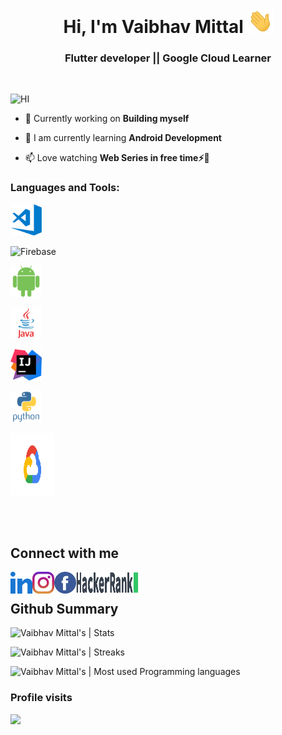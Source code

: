 <h1 align="center">Hi, I'm Vaibhav Mittal <img src="https://github.com/vaibhavmittal2000/QwikLabs/blob/main/assets/hi.gif" width="40px" /> </h1>
<h3 align="center">Flutter developer || Google Cloud Learner</h3>
<br />

![HI](https://user-images.githubusercontent.com/84865211/133631704-6071b816-502f-41bc-8bac-65246aa07962.jpeg)


- 🔭 Currently working on **Building myself**

- 🧠 I am currently learning **Android Development**

- 📫 Love watching **Web Series in free time⚡🙂**


### Languages and Tools:

<p align="left"><img src="https://github.com/vaibhavmittal2000/QwikLabs/blob/main/assets/vscode.png" alt="VScode" width="50" height="50" /></p>
<p align="left"><img src="https://www.vectorlogo.zone/logos/firebase/firebase-icon.svg" alt="Firebase" width="50" height="50" /></p>
<p align="left"><img src="https://github.com/vaibhavmittal2000/QwikLabs/blob/main/assets/android.png" alt="Android" width="50" height="50" /></p>
<p align="left"><img src="https://github.com/vaibhavmittal2000/QwikLabs/blob/main/assets/java.svg" alt="Java" width="50" height="50" /></p>
<p align="left"><img src="https://github.com/vaibhavmittal2000/QwikLabs/blob/main/assets/intellij-idea.svg" alt="IntellijIdea" width="50" height="50" /></p>
<p align="left"><img src="https://raw.githubusercontent.com/devicons/devicon/master/icons/python/python-original-wordmark.svg" alt="python" width="50" height="50" /></p>
<p align="left"><img src="https://github.com/vaibhavmittal2000/QwikLabs/blob/main/assets/google_cloud.png" alt="GoogleCoud" width="70" height="100" /></p>
<br />
<br />


## Connect with me
<a href="https://www.linkedin.com/in/vaibhav-mittal-2000/"><img align="left" alt="LinkedIn" height="35" width="35" src="https://github.com/vaibhavmittal2000/QwikLabs/blob/main/assets/linkedin.svg"/></a>
<a href="https://www.instagram.com/vaibhavmittal2000/"><img align="left" alt="Instagram" height="35" width="35" src="https://github.com/vaibhavmittal2000/QwikLabs/blob/main/assets/instagram.png"/></a>
<a href="https://www.facebook.com/vaibhavmittal.7876695499/"><img align="left" alt="Facebook" height="35" width="35" src="https://github.com/vaibhavmittal2000/QwikLabs/blob/main/assets/facebook.png" /></a>
<a href="https://www.facebook.com/vaibhavmittal.7876695499/"><img align="left" alt="HackerRank" height="35" width="100" src="https://github.com/vaibhavmittal2000/QwikLabs/blob/main/assets/HackerRank.png" /></a>

<br />


## Github Summary

<p align="left"><img src="https://github-readme-stats.vercel.app/api?username=vaibhavmittal2000&show_icons=true&theme=gotham&count_private=true" alt="Vaibhav Mittal's | Stats"></p>
<p align="left"><img src="https://github-readme-streak-stats.herokuapp.com/?user=vaibhavmittal2000&&theme=gotham" alt="Vaibhav Mittal's | Streaks"></p>
<p align="left"><img src="https://github-readme-stats.vercel.app/api/top-langs/?username=vaibhavmittal2000&theme=gotham" alt="Vaibhav Mittal's | Most used Programming languages"></p>

### Profile visits
<img src='https://profile-counter.glitch.me/vaibhavmittal2000/count.svg' width='auto'>
